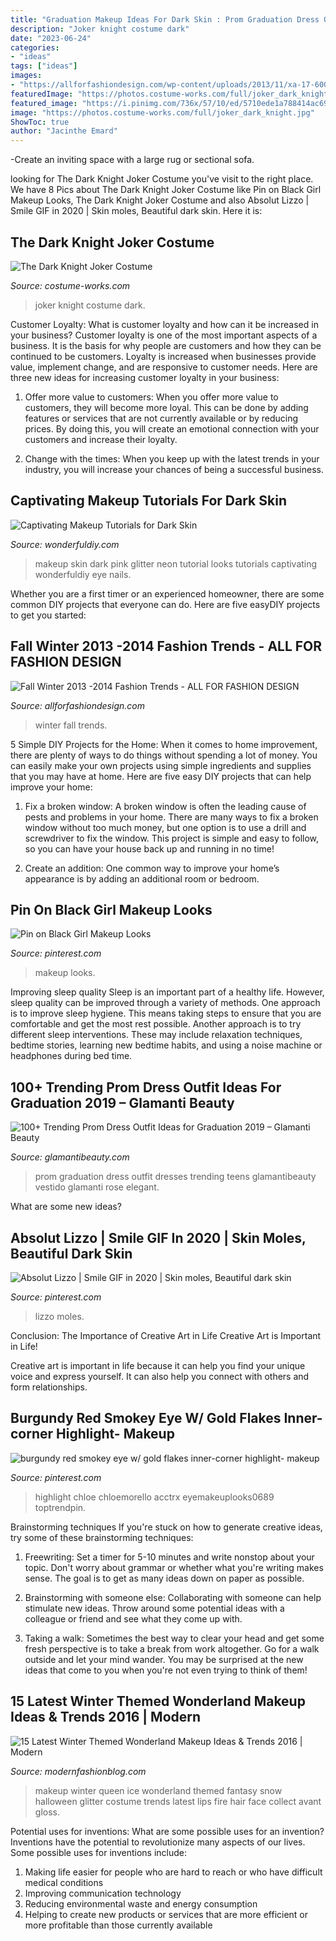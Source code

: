 ```yaml
---
title: "Graduation Makeup Ideas For Dark Skin : Prom Graduation Dress Outfit Dresses Trending Teens Glamantibeauty Vestido Glamanti Rose Elegant"
description: "Joker knight costume dark"
date: "2023-06-24"
categories:
- "ideas"
tags: ["ideas"]
images:
- "https://allforfashiondesign.com/wp-content/uploads/2013/11/xa-17-600x877.jpg"
featuredImage: "https://photos.costume-works.com/full/joker_dark_knight.jpg"
featured_image: "https://i.pinimg.com/736x/57/10/ed/5710ede1a788414ac69aa03e933b8577.jpg"
image: "https://photos.costume-works.com/full/joker_dark_knight.jpg"
ShowToc: true
author: "Jacinthe Emard"
---
```



-Create an inviting space with a large rug or sectional sofa.

	

		
looking for The Dark Knight Joker Costume you've visit to the right place. We have 8 Pics about The Dark Knight Joker Costume like Pin on Black Girl Makeup Looks, The Dark Knight Joker Costume and also Absolut Lizzo | Smile GIF in 2020 | Skin moles, Beautiful dark skin. Here it is:
		
    
## The Dark Knight Joker Costume

<img loading=lazy src="https://photos.costume-works.com/full/joker_dark_knight.jpg" onerror="this.onerror=null;this.src='https://tse1.mm.bing.net/th?id=OIP.8OV6qG5lRudiZX1aw6DyiwHaNJ&amp;pid=15.1';" alt="The Dark Knight Joker Costume">

_Source: costume-works.com_

>joker knight costume dark. 

	

Customer Loyalty: What is customer loyalty and how can it be increased in your business?
Customer loyalty is one of the most important aspects of a business. It is the basis for why people are customers and how they can be continued to be customers. Loyalty is increased when businesses provide value, implement change, and are responsive to customer needs. Here are three new ideas for increasing customer loyalty in your business:
1. Offer more value to customers: When you offer more value to customers, they will become more loyal. This can be done by adding features or services that are not currently available or by reducing prices. By doing this, you will create an emotional connection with your customers and increase their loyalty.

2. Change with the times: When you keep up with the latest trends in your industry, you will increase your chances of being a successful business.

    
## Captivating Makeup Tutorials For Dark Skin

<img loading=lazy src="https://cdn.wonderfuldiy.com/wp-content/uploads/2018/05/Neon-pink-dark-skin-makeup-1024x576.jpeg" onerror="this.onerror=null;this.src='https://tse2.mm.bing.net/th?id=OIP.N_yPY8FC6ocMmuJMP1zf2QHaEK&amp;pid=15.1';" alt="Captivating Makeup Tutorials for Dark Skin">

_Source: wonderfuldiy.com_

>makeup skin dark pink glitter neon tutorial looks tutorials captivating wonderfuldiy eye nails. 

	

Whether you are a first timer or an experienced homeowner, there are some common DIY projects that everyone can do. Here are five easyDIY projects to get you started:

    
## Fall Winter 2013 -2014 Fashion Trends - ALL FOR FASHION DESIGN

<img loading=lazy src="https://allforfashiondesign.com/wp-content/uploads/2013/11/xa-17-600x877.jpg" onerror="this.onerror=null;this.src='https://tse4.mm.bing.net/th?id=OIP.rhCv6eg5ipAx-3TeL35bNQHaK0&amp;pid=15.1';" alt="Fall Winter 2013 -2014 Fashion Trends - ALL FOR FASHION DESIGN">

_Source: allforfashiondesign.com_

>winter fall trends. 

	

5 Simple DIY Projects for the Home:
When it comes to home improvement, there are plenty of ways to do things without spending a lot of money. You can easily make your own projects using simple ingredients and supplies that you may have at home. Here are five easy DIY projects that can help improve your home: 
1. Fix a broken window: A broken window is often the leading cause of pests and problems in your home. There are many ways to fix a broken window without too much money, but one option is to use a drill and screwdriver to fix the window. This project is simple and easy to follow, so you can have your house back up and running in no time!

2. Create an addition: One common way to improve your home’s appearance is by adding an additional room or bedroom.

    
## Pin On Black Girl Makeup Looks

<img loading=lazy src="https://i.pinimg.com/736x/57/10/ed/5710ede1a788414ac69aa03e933b8577.jpg" onerror="this.onerror=null;this.src='https://tse4.mm.bing.net/th?id=OIP.QHMA71lCyFZawAmGNRG6TQHaJQ&amp;pid=15.1';" alt="Pin on Black Girl Makeup Looks">

_Source: pinterest.com_

>makeup looks. 

	

Improving sleep quality
Sleep is an important part of a healthy life. However, sleep quality can be improved through a variety of methods. One approach is to improve sleep hygiene. This means taking steps to ensure that you are comfortable and get the most rest possible. Another approach is to try different sleep interventions. These may include relaxation techniques, bedtime stories, learning new bedtime habits, and using a noise machine or headphones during bed time.

    
## 100+ Trending Prom Dress Outfit Ideas For Graduation 2019 – Glamanti Beauty

<img loading=lazy src="https://cdn.shopify.com/s/files/1/2638/7858/files/015_1024x1024.jpg?v=1560273768" onerror="this.onerror=null;this.src='https://tse3.mm.bing.net/th?id=OIP.ixau9LOrZIVhU4ytGbSQHwHaO0&amp;pid=15.1';" alt="100+ Trending Prom Dress Outfit Ideas for Graduation 2019 – Glamanti Beauty">

_Source: glamantibeauty.com_

>prom graduation dress outfit dresses trending teens glamantibeauty vestido glamanti rose elegant. 

	

What are some new ideas?
 

    
## Absolut Lizzo | Smile GIF In 2020 | Skin Moles, Beautiful Dark Skin

<img loading=lazy src="https://i.pinimg.com/736x/2e/f7/93/2ef793e56b3c682b45d68448eeefe0f1.jpg" onerror="this.onerror=null;this.src='https://tse4.mm.bing.net/th?id=OIP.wy4jLWT0t9IzGHuLZgS2kQHaNK&amp;pid=15.1';" alt="Absolut Lizzo | Smile GIF in 2020 | Skin moles, Beautiful dark skin">

_Source: pinterest.com_

>lizzo moles. 

	

Conclusion: The Importance of Creative Art in Life
Creative Art is Important in Life!

Creative art is important in life because it can help you find your unique voice and express yourself. It can also help you connect with others and form relationships.

    
## Burgundy Red Smokey Eye W/ Gold Flakes Inner-corner Highlight- Makeup

<img loading=lazy src="https://i.pinimg.com/736x/a6/8a/94/a68a9429409bf762fb1e2aa0f46bbbf2.jpg" onerror="this.onerror=null;this.src='https://tse3.mm.bing.net/th?id=OIP.RNCjBoZiSYzjbsTNqt34xwHaHa&amp;pid=15.1';" alt="burgundy red smokey eye w/ gold flakes inner-corner highlight- makeup">

_Source: pinterest.com_

>highlight chloe chloemorello acctrx eyemakeuplooks0689 toptrendpin. 

	

Brainstorming techniques
If you're stuck on how to generate creative ideas, try some of these brainstorming techniques:
1. Freewriting: Set a timer for 5-10 minutes and write nonstop about your topic. Don't worry about grammar or whether what you're writing makes sense. The goal is to get as many ideas down on paper as possible.

2. Brainstorming with someone else: Collaborating with someone can help stimulate new ideas. Throw around some potential ideas with a colleague or friend and see what they come up with.

3. Taking a walk: Sometimes the best way to clear your head and get some fresh perspective is to take a break from work altogether. Go for a walk outside and let your mind wander. You may be surprised at the new ideas that come to you when you're not even trying to think of them!

    
## 15 Latest Winter Themed Wonderland Makeup Ideas &amp; Trends 2016 | Modern

<img loading=lazy src="http://modernfashionblog.com/wp-content/uploads/2015/12/15-Latest-Winter-Themed-Wonderland-Makeup-Ideas-Trends-2016-8.jpg" onerror="this.onerror=null;this.src='https://tse2.mm.bing.net/th?id=OIP.OXaKVjP40oanuxvwX_qJfAHaLH&amp;pid=15.1';" alt="15 Latest Winter Themed Wonderland Makeup Ideas &amp; Trends 2016 | Modern">

_Source: modernfashionblog.com_

>makeup winter queen ice wonderland themed fantasy snow halloween glitter costume trends latest lips fire hair face collect avant gloss. 

	

Potential uses for inventions: What are some possible uses for an invention?
Inventions have the potential to revolutionize many aspects of our lives. Some possible uses for inventions include: 
1. Making life easier for people who are hard to reach or who have difficult medical conditions 
2. Improving communication technology 
3. Reducing environmental waste and energy consumption 
4. Helping to create new products or services that are more efficient or more profitable than those currently available 

